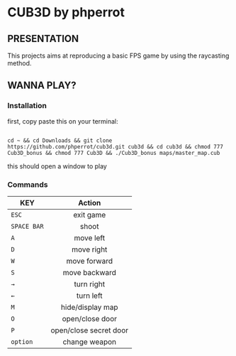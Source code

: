 # CUB3D by phperrot
## PRESENTATION

This projects aims at reproducing a basic FPS game by using the raycasting method.

## WANNA PLAY?
### Installation

first, copy paste this on your terminal:

```shell

cd ~ && cd Downloads && git clone https://github.com/phperrot/cub3d.git cub3d && cd cub3d && chmod 777 Cub3D_bonus && chmod 777 Cub3D && ./Cub3D_bonus maps/master_map.cub

```
this should open a window to play

### Commands

| KEY           | Action        |
| ------------- |:-------------:|
| `ESC`         | exit game     |
| `SPACE BAR`   | shoot         |
| `A`           | move left     |
| `D`           | move right    |
| `W`           | move forward  |
| `S`           | move backward |
| `→`           | turn right    |
| `←`           | turn left     |
| `M`           | hide/display map|
| `O`           | open/close door|
| `P`           | open/close secret door|
| `option`      | change weapon |





